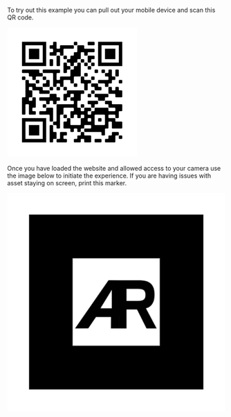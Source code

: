 To try out this example you can pull out your mobile device and scan this QR code. 

![](https://raw.githubusercontent.com/charlie5610/AR-Example/master/assets/frame.png)

Once you have loaded the website and allowed access to your camera use the image below to initiate the experience. If you are having issues with asset staying on screen, print this marker.

![](https://raw.githubusercontent.com/charlie5610/AR-Example/master/assets/default-marker.png)

